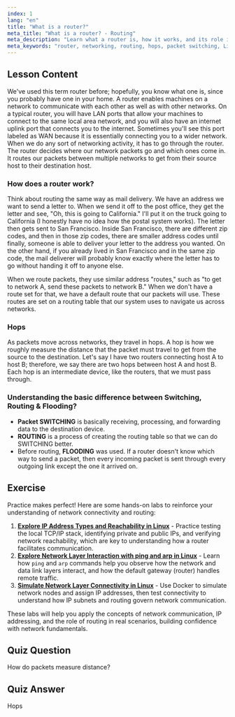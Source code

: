 ```yaml
---
index: 1
lang: "en"
title: "What is a router?"
meta_title: "What is a router? - Routing"
meta_description: "Learn what a router is, how it works, and its role in networking. Understand routing, hops, and packet delivery for beginners."
meta_keywords: "router, networking, routing, hops, packet switching, Linux networking, beginner tutorial, network guide"
---
```


## Lesson Content

We've used this term router before; hopefully, you know what one is, since you probably have one in your home. A router enables machines on a network to communicate with each other as well as with other networks. On a typical router, you will have LAN ports that allow your machines to connect to the same local area network, and you will also have an internet uplink port that connects you to the internet. Sometimes you'll see this port labeled as WAN because it is essentially connecting you to a wider network. When we do any sort of networking activity, it has to go through the router. The router decides where our network packets go and which ones come in. It routes our packets between multiple networks to get from their source host to their destination host.

### How does a router work?

Think about routing the same way as mail delivery. We have an address we want to send a letter to. When we send it off to the post office, they get the letter and see, "Oh, this is going to California." I'll put it on the truck going to California (I honestly have no idea how the postal system works). The letter then gets sent to San Francisco. Inside San Francisco, there are different zip codes, and then in those zip codes, there are smaller address codes until finally, someone is able to deliver your letter to the address you wanted. On the other hand, if you already lived in San Francisco and in the same zip code, the mail deliverer will probably know exactly where the letter has to go without handing it off to anyone else.

When we route packets, they use similar address "routes," such as "to get to network A, send these packets to network B." When we don't have a route set for that, we have a default route that our packets will use. These routes are set on a routing table that our system uses to navigate us across networks.

### Hops

As packets move across networks, they travel in hops. A hop is how we roughly measure the distance that the packet must travel to get from the source to the destination. Let's say I have two routers connecting host A to host B; therefore, we say there are two hops between host A and host B. Each hop is an intermediate device, like the routers, that we must pass through.

### Understanding the basic difference between Switching, Routing & Flooding?

- **Packet SWITCHING** is basically receiving, processing, and forwarding data to the destination device.
- **ROUTING** is a process of creating the routing table so that we can do SWITCHING better.
- Before routing, **FLOODING** was used. If a router doesn't know which way to send a packet, then every incoming packet is sent through every outgoing link except the one it arrived on.

## Exercise

Practice makes perfect! Here are some hands-on labs to reinforce your understanding of network connectivity and routing:

1. **[Explore IP Address Types and Reachability in Linux](https://labex.io/labs/comptia-explore-ip-address-types-and-reachability-in-linux-592780)** - Practice testing the local TCP/IP stack, identifying private and public IPs, and verifying network reachability, which are key to understanding how a router facilitates communication.
2. **[Explore Network Layer Interaction with ping and arp in Linux](https://labex.io/labs/comptia-explore-network-layer-interaction-with-ping-and-arp-in-linux-592746)** - Learn how `ping` and `arp` commands help you observe how the network and data link layers interact, and how the default gateway (router) handles remote traffic.
3. **[Simulate Network Layer Connectivity in Linux](https://labex.io/labs/comptia-simulate-network-layer-connectivity-in-linux-592752)** - Use Docker to simulate network nodes and assign IP addresses, then test connectivity to understand how IP subnets and routing govern network communication.

These labs will help you apply the concepts of network communication, IP addressing, and the role of routing in real scenarios, building confidence with network fundamentals.

## Quiz Question

How do packets measure distance?

## Quiz Answer

Hops
